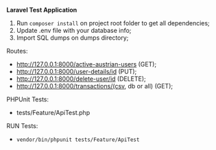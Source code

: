 **Laravel Test Application**

1. Run `composer install` on project root folder to get all dependencies;
2. Update .env file with your database info;
3. Import SQL dumps on dumps directory;

Routes: 
- http://127.0.0.1:8000/active-austrian-users (GET);
- http://127.0.0.1:8000/user-details/id (PUT);
- http://127.0.0.1:8000/delete-user/id (DELETE);
- http://127.0.0.1:8000/transactions/(csv, db or all) (GET);

PHPUnit Tests:
- tests/Feature/ApiTest.php

RUN Tests:
- `vendor/bin/phpunit tests/Feature/ApiTest`


